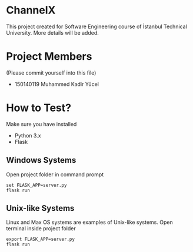 # ChannelX
This project created for Software Engineering course of İstanbul Technical University. More details will be added.

# Project Members

(Please commit yourself into this file)

* 150140119 Muhammed Kadir Yücel

# How to Test?

Make sure you have installed

* Python 3.x
* Flask

## Windows Systems

Open project folder in command prompt

    set FLASK_APP=server.py
    flask run

## Unix-like Systems

Linux and Max OS systems are examples of Unix-like systems. Open terminal inside project folder

    export FLASK_APP=server.py
    flask run